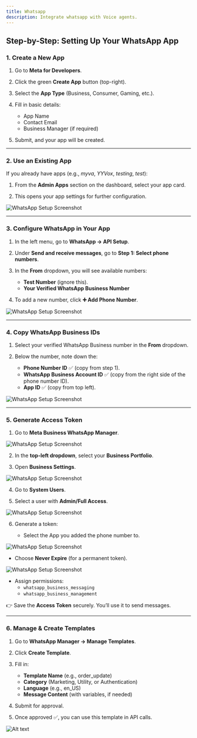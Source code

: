 ```yaml
---
title: Whatsapp
description: Integrate whatsapp with Voice agents.
---
```


## Step-by-Step: Setting Up Your WhatsApp App

### 1. Create a New App

1. Go to **Meta for Developers**.

2. Click the green **Create App** button (top-right).

3. Select the **App Type** (Business, Consumer, Gaming, etc.).

4. Fill in basic details:

   - App Name
   - Contact Email
   - Business Manager (if required)

5. Submit, and your app will be created.

---

### 2. Use an Existing App

If you already have apps (e.g., _myva_, _YYVox_, _testing_, _test_):

1. From the **Admin Apps** section on the dashboard, select your app card.

2. This opens your app settings for further configuration.

![WhatsApp Setup Screenshot](../../../assets/whatsapp-ntegration-images/image_1.png)

---

### 3. Configure WhatsApp in Your App

1. In the left menu, go to **WhatsApp → API Setup**.

2. Under **Send and receive messages**, go to **Step 1: Select phone numbers**.

3. In the **From** dropdown, you will see available numbers:

   - **Test Number** (ignore this).
   - **Your Verified WhatsApp Business Number**

4. To add a new number, click **➕ Add Phone Number**.

![WhatsApp Setup Screenshot](../../../assets/whatsapp-ntegration-images/image_2.png)

---

### 4. Copy WhatsApp Business IDs

1. Select your verified WhatsApp Business number in the **From** dropdown.

2. Below the number, note down the:

   - **Phone Number ID** ✅ (copy from step 1).
   - **WhatsApp Business Account ID** ✅ (copy from the right side of the phone number ID).
   - **App ID** ✅ (copy from top left).

![WhatsApp Setup Screenshot](../../../assets/whatsapp-ntegration-images/image_3.png)

---

### 5. Generate Access Token

1. Go to **Meta Business WhatsApp Manager**.

![WhatsApp Setup Screenshot](../../../assets/whatsapp-ntegration-images/image_4.png)

2. In the **top-left dropdown**, select your **Business Portfolio**.

3. Open **Business Settings**.

![WhatsApp Setup Screenshot](../../../assets/whatsapp-ntegration-images/image_5.png)

4. Go to **System Users**.

5. Select a user with **Admin/Full Access**.

![WhatsApp Setup Screenshot](../../../assets/whatsapp-ntegration-images/image_6.png)

6. Generate a token:

   - Select the App you added the phone number to.

![WhatsApp Setup Screenshot](../../../assets/whatsapp-ntegration-images/image_7.png)

- Choose **Never Expire** (for a permanent token).

![WhatsApp Setup Screenshot](../../../assets/whatsapp-ntegration-images/image_8.png)

- Assign permissions:
  - `whatsapp_business_messaging`
  - `whatsapp_business_management`

👉 Save the **Access Token** securely. You’ll use it to send messages.

---

### 6. Manage & Create Templates

1. Go to **WhatsApp Manager → Manage Templates**.

2. Click **Create Template**.

3. Fill in:

   - **Template Name** (e.g., order_update)
   - **Category** (Marketing, Utility, or Authentication)
   - **Language** (e.g., en_US)
   - **Message Content** (with variables, if needed)

4. Submit for approval.

5. Once approved ✅, you can use this template in API calls.

![Alt text](../../../assets/whatsapp-ntegration-images/image_9.png)
